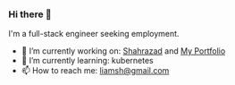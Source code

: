 ### Hi there 👋

I'm a full-stack engineer seeking employment.
- 🔭 I’m currently working on: [Shahrazad](https://shahrazad.vercel.app/) and [My Portfolio](https://liams-h.github.io/)
- 🌱 I’m currently learning: kubernetes
- 📫 How to reach me: liamsh@gmail.com

<!--
**LiamS-H/LiamS-H** is a ✨ _special_ ✨ repository because its `README.md` (this file) appears on your GitHub profile.

Here are some ideas to get you started:

- 🔭 I’m currently working on ...
- 🌱 I’m currently learning ...
- 👯 I’m looking to collaborate on ...
- 🤔 I’m looking for help with ...
- 💬 Ask me about ...
- 📫 How to reach me: ...
- 😄 Pronouns: ...
- ⚡ Fun fact: ...
-->
